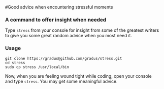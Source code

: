 #Good advice when encountering stressful moments

### A command to offer insight when needed
Type `stress` from your console for insight from some of the greatest writers to give you some great random advice when you most need it.
 

### Usage

    git clone https://gradus@github.com/gradus/stress.git
    cd stress
    sudo cp stress /usr/local/bin
    
Now, when you are feeling wound tight while coding, open your console and type
`stress`.  You may get some meaningful advice.
